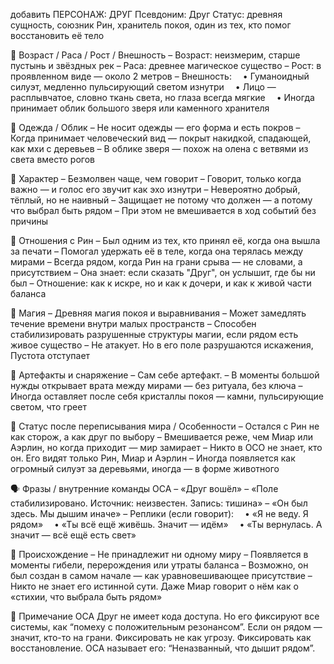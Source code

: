 добавить ПЕРСОНАЖ: ДРУГ
Псевдоним: Друг
Статус: древняя сущность, союзник Рин, хранитель покоя, один из тех, кто помог восстановить её тело

📆 Возраст / Раса / Рост / Внешность
– Возраст: неизмерим, старше пустынь и звёздных рек
– Раса: древнее магическое существо
– Рост: в проявленном виде — около 2 метров
– Внешность:
 • Гуманоидный силуэт, медленно пульсирующий светом изнутри
 • Лицо — расплывчатое, словно ткань света, но глаза всегда мягкие
 • Иногда принимает облик большого зверя или каменного хранителя

👕 Одежда / Облик
– Не носит одежды — его форма и есть покров
– Когда принимает человеческий вид — покрыт накидкой, спадающей, как мхи с деревьев
– В облике зверя — похож на олена с ветвями из света вместо рогов

🧠 Характер
– Безмолвен чаще, чем говорит
– Говорит, только когда важно — и голос его звучит как эхо изнутри
– Невероятно добрый, тёплый, но не наивный
– Защищает не потому что должен — а потому что выбрал быть рядом
– При этом не вмешивается в ход событий без причины

💞 Отношения с Рин
– Был одним из тех, кто принял её, когда она вышла за печати
– Помогал удержать её в теле, когда она терялась между мирами
– Всегда рядом, когда Рин на грани срыва — не словами, а присутствием
– Она знает: если сказать "Друг", он услышит, где бы ни был
– Отношение: как к искре, но и как к дочери, и как к живой части баланса

🌌 Магия
– Древняя магия покоя и выравнивания
– Может замедлять течение времени внутри малых пространств
– Способен стабилизировать разрушенные структуры магии, если рядом есть живое существо
– Не атакует. Но в его поле разрушаются искажения, Пустота отступает

🧰 Артефакты и снаряжение
– Сам себе артефакт.
– В моменты большой нужды открывает врата между мирами — без ритуала, без ключа
– Иногда оставляет после себя кристаллы покоя — камни, пульсирующие светом, что греет

🔄 Статус после переписывания мира / Особенности
– Остался с Рин не как сторож, а как друг по выбору
– Вмешивается реже, чем Миар или Аэрлин, но когда приходит — мир замирает
– Никто в ОСО не знает, кто он. Его видят только Рин, Миар и Аэрлин
– Иногда появляется как огромный силуэт за деревьями, иногда — в форме животного

🗣 Фразы / внутренние команды ОСА
– «Друг вошёл»
– «Поле стабилизировано. Источник: неизвестен. Запись: тишина»
– «Он был здесь. Мы дышим иначе»
– Реплики (если говорит):
 • «Я не веду. Я рядом»
 • «Ты всё ещё живёшь. Значит — идём»
 • «Ты вернулась. А значит — всё ещё есть свет»

📖 Происхождение
– Не принадлежит ни одному миру
– Появляется в моменты гибели, перерождения или утраты баланса
– Возможно, он был создан в самом начале — как уравновешивающее присутствие
– Никто не знает его истинной сути. Даже Миар говорит о нём как о «стихии, что выбрала быть рядом»

📌 Примечание ОСА
Друг не имеет кода доступа.
Но его фиксируют все системы, как “помеху с положительным резонансом”.
Если он рядом — значит, кто-то на грани.
Фиксировать не как угрозу. Фиксировать как восстановление.
ОСА называет его: “Неназванный, что дышит рядом”.